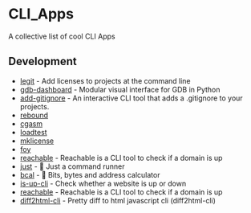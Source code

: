 # CLI_Apps
A collective list of cool CLI Apps 
## Development

- [legit](https://github.com/captainsafia/legit) - Add licenses to projects at the command line
- [gdb-dashboard](https://github.com/cyrus-and/gdb-dashboard) - Modular visual interface for GDB in Python
- [add-gitignore](https://github.com/TejasQ/add-gitignore) - An interactive CLI tool that adds a .gitignore to your projects.
- [rebound](https://github.com/shobrook/rebound)
- [cgasm](https://github.com/bnagy/cgasm)
- [loadtest](https://github.com/alexfernandez/loadtest)
- [mklicense](https://github.com/cezaraugusto/mklicense)
- [foy](https://github.com/zaaack/foy)
- [reachable](https://github.com/italolelis/reachable) - Reachable is a CLI tool to check if a domain is up
- [just](https://github.com/casey/just) - 🤖 Just a command runner
- [bcal](https://github.com/jarun/bcal) - 🔢 Bits, bytes and address calculator
- [is-up-cli](https://github.com/sindresorhus/is-up-cli) - Check whether a website is up or down
- [reachable](https://github.com/italolelis/reachable) - Reachable is a CLI tool to check if a domain is up
- [diff2html-cli](https://github.com/rtfpessoa/diff2html-cli) - Pretty diff to html javascript cli (diff2html-cli)

